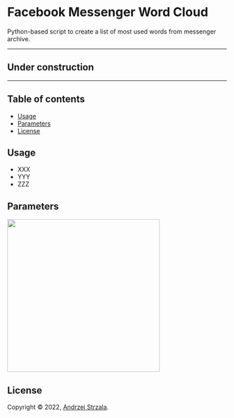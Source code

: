 # Facebook Messenger Word Cloud
Python-based script to create a list of most used words from messenger archive.

---
## Under construction
---

## Table of contents
* [Usage](#Usage)
* [Parameters](#Parameters)
* [License](#License)

## Usage
- XXX
- YYY
- ZZZ
	
## Parameters
<p float="left">
  <img src="./images/pcb1.png" width="350" />
</p>


## License

Copyright © 2022, [Andrzej Strzala](https://www.linkedin.com/in/andrzejstrzala/).
